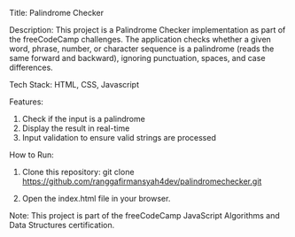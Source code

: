 Title: Palindrome Checker

Description:
This project is a Palindrome Checker implementation as part of the freeCodeCamp challenges. The application checks whether a given word, phrase, number, or character sequence is a palindrome (reads the same forward and backward), ignoring punctuation, spaces, and case differences.

Tech Stack: HTML, CSS, Javascript

Features:
1. Check if the input is a palindrome
2. Display the result in real-time
3. Input validation to ensure valid strings are processed

How to Run:

1. Clone this repository:
git clone https://github.com/ranggafirmansyah4dev/palindromechecker.git

2. Open the index.html file in your browser.

Note:
This project is part of the freeCodeCamp JavaScript Algorithms and Data Structures certification.
